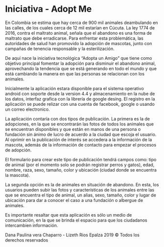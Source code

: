 # Iniciativa - Adopt Me

En Colombia se estima que hay cerca de 900 mil animales deambulando en las calles, de los cuales cerca de 12 mil estarían en Cúcuta. La ley 1774 de 2016, contra el maltrato animal, señala que el abandono es una forma de maltrato que debe erradicarse.  Para enfrentar esta problemática, las autoridades de salud han promovido la adopción de mascotas, junto con campañas de tenencia responsable y la esterilización.

De aquí nace la iniciativa tecnológica “Adopta un Amigo” que tiene como objetivo principal fomentar la adopción para disminuir el abandono animal, aprovechando la tendencia que se está generando en todo el mundo y que está cambiando la manera en que las personas se relacionan con los animales.

Inicialmente la aplicación estara disponible para el sistema operativo android con soporte desde la version 4.4 y almacenamiento en la nube de los datos, interfaz grafica con la librería de google desing. El registro en la aplicación se puede relizar con una cuenta de facebook, google o usando un correo electronico.

La aplicación contaría con dos tipos de publicación. La primera es la de adopciones, en la que se encontrarán las fotos de todos los animales que se encuentran disponibles y que están en manos de una persona o fundación sin ánimo de lucro de acuerdo a la ciudad que escoja el usuario. Al oprimir en la publicación de interés se accedera a la información de la mascota, además de la información de contacto para empezar el procesos de adopción.

El formulario para crear este tipo de publicación tendrá campos como: tipo de animal (por el momento solo se podrán registrar perros y gatos), edad, nombre, raza, sexo, tamaño, color y ubicación (ciudad donde se encuentra la mascota).

La segunda opción es la de animales en situación de abandono. En esta, los usuarios pueden subir las fotos y características de los animales entre las que se encuentra el tipo de animal, un alias, sexo, tamaño, color y lugar de ubicación para dar a conocer el caso a una fundación o albergue de animales.

Es importante resaltar que esta aplicación es sólo un medio de comunicación, en la que se brinda el espacio para que los ciudadanos intercambien información.

Dana Paulina vera Chaparro - Lizeth Rios Epalza 2019 © Todos los derechos reservados

